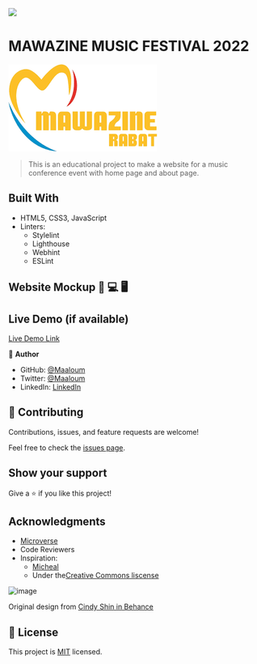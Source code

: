 ![](https://img.shields.io/badge/Microverse-blueviolet)
# MAWAZINE MUSIC FESTIVAL 2022
![MMF 2022 logo](Assets/mawazine.png)

> This is an educational project to make a website for a music conference event with home page and about page.

## Built With

- HTML5, CSS3, JavaScript
- Linters:
  - Stylelint
  - Lighthouse
  - Webhint
  - ESLint

## Website Mockup 📱 💻 🖥️

## Live Demo (if available)

[Live Demo Link](https://livedemo.com)

👤 **Author**

- GitHub: [@Maaloum](https://github.com/maaloum)
- Twitter: [@Maaloum](https://twitter.com/twitterhandle)
- LinkedIn: [LinkedIn](https://linkedin.com/in/linkedinhandle)


## 🤝 Contributing

Contributions, issues, and feature requests are welcome!

Feel free to check the [issues page](../../issues/).

## Show your support

Give a ⭐️ if you like this project!
## Acknowledgments

- [Microverse](microverse.org)
- Code Reviewers
- Inspiration:
  - [Micheal](https://github.com/michael-duke/)
  - []()
Under the[Creative Commons liscense](https://creativecommons.org/licenses/by-nc/4.0/)
<img width="300" alt="image" src="https://user-images.githubusercontent.com/84629565/181086933-d5bcdb09-da51-40f6-b0f8-a1f191614257.png">

Original design from [Cindy Shin in Behance](https://www.behance.net/gallery/29845175/CC-Global-Summit-2015)
## 📝 License

This project is [MIT](./MIT.md) licensed.
